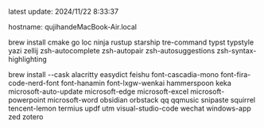 latest update:
2024/11/22 8:33:37
  
hostname:
qujihandeMacBook-Air.local
  
brew install 
cmake
go
loc
ninja
rustup
starship
tre-command
typst
typstyle
yazi
zellij
zsh-autocomplete
zsh-autopair
zsh-autosuggestions
zsh-syntax-highlighting
  
brew install --cask
alacritty
easydict
feishu
font-cascadia-mono
font-fira-code-nerd-font
font-hanamin
font-lxgw-wenkai
hammerspoon
keka
microsoft-auto-update
microsoft-edge
microsoft-excel
microsoft-powerpoint
microsoft-word
obsidian
orbstack
qq
qqmusic
snipaste
squirrel
tencent-lemon
termius
updf
utm
visual-studio-code
wechat
windows-app
zed
zotero
